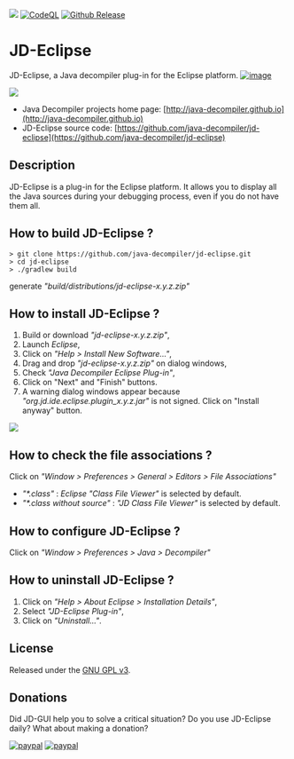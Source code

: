 [![](https://jitpack.io/v/nbauma109/jd-eclipse.svg)](https://jitpack.io/#nbauma109/jd-eclipse)
[![CodeQL](https://github.com/nbauma109/jd-eclipse/actions/workflows/codeql-analysis.yml/badge.svg)](https://github.com/nbauma109/jd-eclipse/actions/workflows/codeql-analysis.yml)
[![Github Release](https://github.com/nbauma109/jd-eclipse/actions/workflows/release.yml/badge.svg)](https://github.com/nbauma109/jd-eclipse/actions/workflows/release.yml)

# JD-Eclipse

JD-Eclipse, a Java decompiler plug-in for the Eclipse platform. [![image](https://user-images.githubusercontent.com/9403560/156565769-51264b92-4850-46c1-ad33-a4211a4c89ec.png)](https://jitpack.io/com/github/nbauma109/jd-eclipse/master-SNAPSHOT/jd-eclipse-master-SNAPSHOT.zip)

![](https://raw.githubusercontent.com/java-decompiler/jd-eclipse/master/src/website/img/jd-eclipse.png)

- Java Decompiler projects home page: [http://java-decompiler.github.io](http://java-decompiler.github.io)
- JD-Eclipse source code: [https://github.com/java-decompiler/jd-eclipse](https://github.com/java-decompiler/jd-eclipse)

## Description
JD-Eclipse is a plug-in for the Eclipse platform. It allows you to 
display all the Java sources during your debugging process, even if 
you do not have them all.

## How to build JD-Eclipse ?
```
> git clone https://github.com/java-decompiler/jd-eclipse.git
> cd jd-eclipse
> ./gradlew build
```
generate _"build/distributions/jd-eclipse-x.y.z.zip"_

## How to install JD-Eclipse ?
1. Build or download _"jd-eclipse-x.y.z.zip"_,
2. Launch _Eclipse_,
3. Click on _"Help > Install New Software..."_,
4. Drag and drop _"jd-eclipse-x.y.z.zip"_ on dialog windows,
5. Check _"Java Decompiler Eclipse Plug-in"_,
6. Click on "Next" and "Finish" buttons.
7. A warning dialog windows appear because _"org.jd.ide.eclipse.plugin_x.y.z.jar"_ is not signed. Click on "Install anyway" button.

![](https://raw.githubusercontent.com/java-decompiler/jd-eclipse/master/src/website/img/install_anyway.png)

## How to check the file associations ?
Click on _"Window > Preferences > General > Editors > File Associations"_
- _"*.class"_ : _Eclipse_ _"Class File Viewer"_ is selected by default.
- _"*.class without source"_ : _"JD Class File Viewer"_ is selected by default.

## How to configure JD-Eclipse ?
Click on _"Window > Preferences > Java > Decompiler"_

## How to uninstall JD-Eclipse ?
1. Click on _"Help > About Eclipse > Installation Details"_,
2. Select _"JD-Eclipse Plug-in"_,
3. Click on _"Uninstall..."_.

## License
Released under the [GNU GPL v3](LICENSE).

## Donations
Did JD-GUI help you to solve a critical situation? Do you use JD-Eclipse daily? What about making a donation?

[![paypal](https://raw.githubusercontent.com/java-decompiler/jd-eclipse/master/src/website/img/btn_donate_euro.gif)](https://www.paypal.com/cgi-bin/webscr?cmd=_s-xclick&hosted_button_id=C88ZMVZ78RF22) [![paypal](https://raw.githubusercontent.com/java-decompiler/jd-eclipse/master/src/website/img/btn_donate_usd.gif)](https://www.paypal.com/cgi-bin/webscr?cmd=_s-xclick&hosted_button_id=CRMXT4Y4QLQGU)
